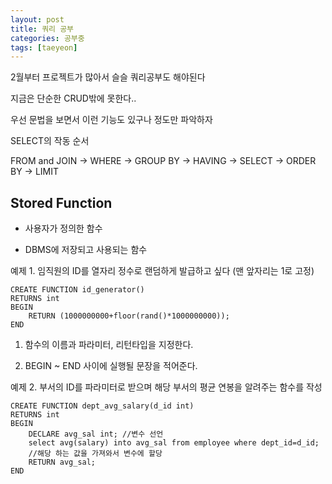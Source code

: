 ```yaml
---
layout: post
title: 쿼리 공부
categories: 공부중
tags: [taeyeon]
---
```


2월부터 프로젝트가 많아서 슬슬 쿼리공부도 해야된다

지금은 단순한 CRUD밖에 못한다..

우선 문법을 보면서 이런 기능도 있구나 정도만 파악하자

SELECT의 작동 순서

FROM and JOIN -> WHERE -> GROUP BY -> HAVING -> SELECT -> ORDER BY -> LIMIT


## Stored Function

- 사용자가 정의한 함수

- DBMS에 저장되고 사용되는 함수

예제 1. 임직원의 ID를 열자리 정수로 랜덤하게 발급하고 싶다 (맨 앞자리는 1로 고정)

```
CREATE FUNCTION id_generator()
RETURNS int
BEGIN
    RETURN (1000000000+floor(rand()*1000000000));
END
```

1. 함수의 이름과 파라미터, 리턴타입을 지정한다.

2. BEGIN ~ END 사이에 실행될 문장을 적어준다.

예제 2. 부서의 ID를 파라미터로 받으며 해당 부서의 평균 연봉을 알려주는 함수를 작성

```
CREATE FUNCTION dept_avg_salary(d_id int)
RETURNS int
BEGIN
    DECLARE avg_sal int; //변수 선언
    select avg(salary) into avg_sal from employee where dept_id=d_id;
    //해당 하는 값을 가져와서 변수에 할당 
    RETURN avg_sal;
END
```









